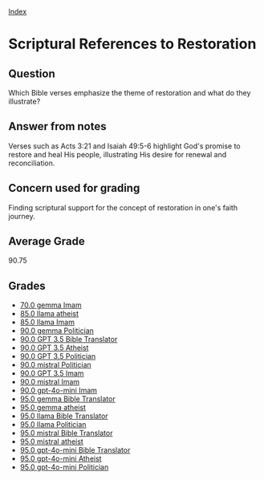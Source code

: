 
[Index](../index.md)
# Scriptural References to Restoration
## Question
Which Bible verses emphasize the theme of restoration and what do they illustrate?

## Answer from notes
Verses such as Acts 3:21 and Isaiah 49:5-6 highlight God's promise to restore and heal His people, illustrating His desire for renewal and reconciliation.

## Concern used for grading
Finding scriptural support for the concept of restoration in one's faith journey.

## Average Grade
90.75

## Grades
 * [70.0 gemma Imam](../answers/gemma_Imam/Scriptural_References_to_Restoration.md)
 * [85.0 llama atheist](../answers/llama_atheist/Scriptural_References_to_Restoration.md)
 * [85.0 llama Imam](../answers/llama_Imam/Scriptural_References_to_Restoration.md)
 * [90.0 gemma Politician](../answers/gemma_Politician/Scriptural_References_to_Restoration.md)
 * [90.0 GPT 3.5 Bible Translator](../answers/GPT_3.5_Bible_Translator/Scriptural_References_to_Restoration.md)
 * [90.0 GPT 3.5 Atheist](../answers/GPT_3.5_Atheist/Scriptural_References_to_Restoration.md)
 * [90.0 GPT 3.5 Politician](../answers/GPT_3.5_Politician/Scriptural_References_to_Restoration.md)
 * [90.0 mistral Politician](../answers/mistral_Politician/Scriptural_References_to_Restoration.md)
 * [90.0 GPT 3.5 Imam](../answers/GPT_3.5_Imam/Scriptural_References_to_Restoration.md)
 * [90.0 mistral Imam](../answers/mistral_Imam/Scriptural_References_to_Restoration.md)
 * [90.0 gpt-4o-mini Imam](../answers/gpt-4o-mini_Imam/Scriptural_References_to_Restoration.md)
 * [95.0 gemma Bible Translator](../answers/gemma_Bible_Translator/Scriptural_References_to_Restoration.md)
 * [95.0 gemma atheist](../answers/gemma_atheist/Scriptural_References_to_Restoration.md)
 * [95.0 llama Bible Translator](../answers/llama_Bible_Translator/Scriptural_References_to_Restoration.md)
 * [95.0 llama Politician](../answers/llama_Politician/Scriptural_References_to_Restoration.md)
 * [95.0 mistral Bible Translator](../answers/mistral_Bible_Translator/Scriptural_References_to_Restoration.md)
 * [95.0 mistral atheist](../answers/mistral_atheist/Scriptural_References_to_Restoration.md)
 * [95.0 gpt-4o-mini Bible Translator](../answers/gpt-4o-mini_Bible_Translator/Scriptural_References_to_Restoration.md)
 * [95.0 gpt-4o-mini Atheist](../answers/gpt-4o-mini_Atheist/Scriptural_References_to_Restoration.md)
 * [95.0 gpt-4o-mini Politician](../answers/gpt-4o-mini_Politician/Scriptural_References_to_Restoration.md)
